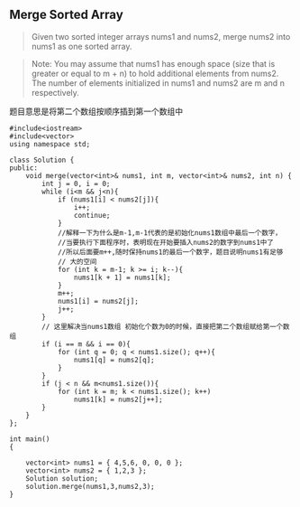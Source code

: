 ## Merge Sorted Array

> Given two sorted integer arrays nums1 and nums2, merge nums2 into nums1 as one sorted array.

>Note:
You may assume that nums1 has enough space (size that is greater or equal to m + n) to hold additional elements from nums2. The number of elements initialized in nums1 and nums2 are m and n respectively.

题目意思是将第二个数组按顺序插到第一个数组中

```
#include<iostream>
#include<vector>
using namespace std;

class Solution {
public:
	void merge(vector<int>& nums1, int m, vector<int>& nums2, int n) {
		int j = 0, i = 0;
		while (i<m && j<n){
			if (nums1[i] < nums2[j]){
				i++;
				continue;
			}
			//解释一下为什么是m-1,m-1代表的是初始化nums1数组中最后一个数字，
			//当要执行下面程序时，表明现在开始要插入nums2的数字到nums1中了
			//所以后面要m++,随时保持nums1的最后一个数字，题目说明nums1有足够
			// 大的空间
			for (int k = m-1; k >= i; k--){
				nums1[k + 1] = nums1[k];
			}
			m++;
			nums1[i] = nums2[j];
			j++;
		}
		// 这里解决当nums1数组 初始化个数为0的时候，直接把第二个数组赋给第一个数组
		if (i == m && i == 0){
			for (int q = 0; q < nums1.size(); q++){
				nums1[q] = nums2[q];
			}
		}
		if (j < n && m<nums1.size()){
			for (int k = m; k < nums1.size(); k++)
				nums1[k] = nums2[j++];
		}
	}
};

int main()
{

	vector<int> nums1 = { 4,5,6, 0, 0, 0 };
	vector<int> nums2 = { 1,2,3 };
	Solution solution;
	solution.merge(nums1,3,nums2,3);
}
```